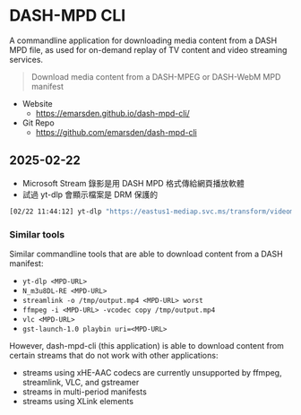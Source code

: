 # DASH-MPD CLI

A commandline application for downloading media content from a DASH MPD file, as used for on-demand replay of TV content and video streaming services.

> Download media content from a DASH-MPEG or DASH-WebM MPD manifest

- Website
  - https://emarsden.github.io/dash-mpd-cli/
- Git Repo
  - https://github.com/emarsden/dash-mpd-cli

## 2025-02-22

- Microsoft Stream 錄影是用 DASH MPD 格式傳給網頁播放軟體
- 試過 yt-dlp 會顯示檔案是 DRM 保護的
```bash
[02/22 11:44:12] yt-dlp "https://eastus1-mediap.svc.ms/transform/videomanifest?provider=spo&inputFormat=mp4&cs=fFNQTw&correlationId=61dd83a1-b07c-8000-318c-b25052308da8&docid=......略......"
```

### Similar tools

Similar commandline tools that are able to download content from a DASH manifest:

-   `yt-dlp <MPD-URL>`
-   `N_m3u8DL-RE <MPD-URL>`
-   `streamlink -o /tmp/output.mp4 <MPD-URL> worst`
-   `ffmpeg -i <MPD-URL> -vcodec copy /tmp/output.mp4`
-   `vlc <MPD-URL>`
-   `gst-launch-1.0 playbin uri=<MPD-URL>`

However, dash-mpd-cli (this application) is able to download content from certain streams that do not work with other applications:

-   streams using xHE-AAC codecs are currently unsupported by ffmpeg, streamlink, VLC, and gstreamer
-   streams in multi-period manifests
-   streams using XLink elements